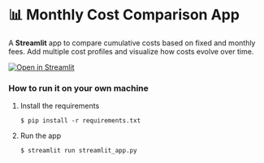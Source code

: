 # 📊 Monthly Cost Comparison App

A **Streamlit** app to compare cumulative costs based on fixed and monthly fees. Add multiple cost profiles and visualize how costs evolve over time.

[![Open in Streamlit](https://static.streamlit.io/badges/streamlit_badge_black_white.svg)](https://monthly-cost-comparison.streamlit.app/)

### How to run it on your own machine

1. Install the requirements

   ```
   $ pip install -r requirements.txt
   ```

2. Run the app

   ```
   $ streamlit run streamlit_app.py
   ```
